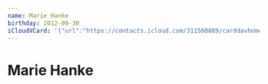 ```yaml
---
name: Marie Hanke
birthday: 2012-09-30
iCloudVCard: '{"url":"https://contacts.icloud.com/311500889/carddavhome/card/QTRCMjhDMTAtQjEzNi00OTU4LUE0OUYtQkRCRTdEREMyMTE5.vcf","etag":"\"kmfhdx8j\"","data":"BEGIN:VCARD\r\nVERSION:3.0\r\nFN:\r\nN:Hanke;Marie;;;\r\nUID:A4B28C10-B136-4958-A49F-BDBE7DDC2119\r\nBDAY;VALUE=date:2012-09-30\r\nPRODID:-//Apple Inc.//Apple WebDAV Outlook Store 4.8.26//ENX-APPLE-OL-MAPPI\r\n NG-INFO:1\r\nREV:2025-04-03T22:10:58Z\r\nORG:;\r\nEND:VCARD"}'
---
```

# Marie Hanke